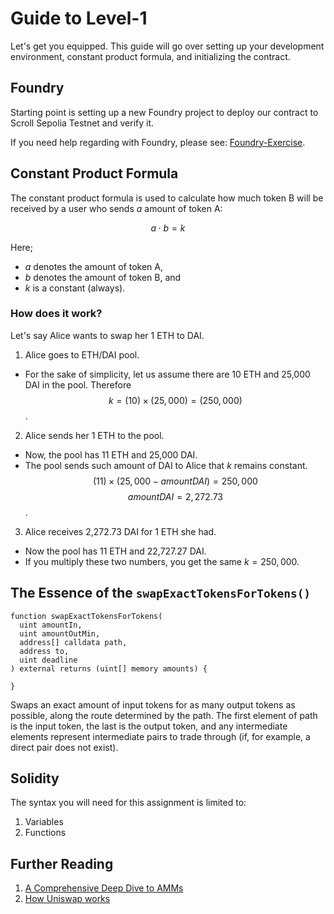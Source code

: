# Guide to Level-1

Let's get you equipped. This guide will go over setting up your development environment, constant product formula, and initializing the contract.

## Foundry

Starting point is setting up a new Foundry project to deploy our contract to Scroll Sepolia Testnet and verify it.

If you need help regarding with Foundry, please see: [Foundry-Exercise](./Foundry-Exercise.md).

## Constant Product Formula

The constant product formula is used to calculate how much token B will be received by a user who sends $a$ amount of token A:

$$ a \cdot b = k $$

Here;
- $a$ denotes the amount of token A,
- $b$ denotes the amount of token B, and
- $k$ is a constant (always).

### How does it work?

Let's say Alice wants to swap her 1 ETH to DAI.

1. Alice goes to ETH/DAI pool.
- For the sake of simplicity, let us assume there are 10 ETH and 25,000 DAI in the pool. Therefore
$$k = (10) \times (25,000) = (250,000)$$.

2. Alice sends her 1 ETH to the pool.
- Now, the pool has 11 ETH and 25,000 DAI.
- The pool sends such amount of DAI to Alice that $k$ remains constant.
$$(11) \times (25,000 - amountDAI) = 250,000$$
$$amountDAI = 2,272.73$$.

3. Alice receives 2,272.73 DAI for 1 ETH she had.
- Now the pool has 11 ETH and 22,727.27 DAI.
- If you multiply these two numbers, you get the same $k=250,000$.

## The Essence of the `swapExactTokensForTokens()`

```solidity
function swapExactTokensForTokens(
  uint amountIn,
  uint amountOutMin,
  address[] calldata path,
  address to,
  uint deadline
) external returns (uint[] memory amounts) {

}
```

Swaps an exact amount of input tokens for as many output tokens as possible, along the route determined by the path. The first element of path is the input token, the last is the output token, and any intermediate elements represent intermediate pairs to trade through (if, for example, a direct pair does not exist).

## Solidity

The syntax you will need for this assignment is limited to:
1. Variables
2. Functions

## Further Reading

1. [A Comprehensive Deep Dive to AMMs](https://medium.com/@arbnom/navigating-the-defi-landscape-a-comprehensive-deep-dive-to-amms-954020ec23b)
2. [How Uniswap works](https://docs.uniswap.org/contracts/v2/concepts/protocol-overview/how-uniswap-works)